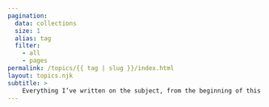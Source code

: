 ```yaml
---
pagination:
  data: collections
  size: 1
  alias: tag
  filter:
    - all
    - pages
permalink: /topics/{{ tag | slug }}/index.html
layout: topics.njk
subtitle: >
    Everything I’ve written on the subject, from the beginning of this version of the site.
---
```

